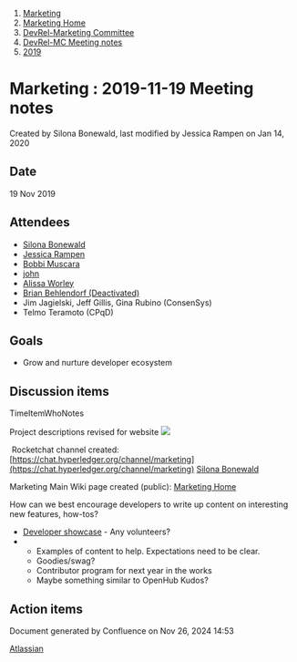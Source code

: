 1. [Marketing](index.html)
2. [Marketing Home](Marketing-Home_19169291.html)
3. [DevRel-Marketing Committee](DevRel-Marketing-Committee_19175125.html)
4. [DevRel-MC Meeting notes](DevRel-MC-Meeting-notes_19175124.html)
5. [2019](2019_19175097.html)

# Marketing : 2019-11-19 Meeting notes

Created by Silona Bonewald, last modified by Jessica Rampen on Jan 14, 2020

## Date

19 Nov 2019

## Attendees

- [Silona Bonewald](https://lf-hyperledger.atlassian.net/wiki/people/712020:60ad7903-c627-4d15-ac02-e45d3098bd8e?ref=confluence)
- [Jessica Rampen](https://lf-hyperledger.atlassian.net/wiki/people/5c2e4c479bcfd72df10109cc?ref=confluence)
- [Bobbi Muscara](https://lf-hyperledger.atlassian.net/wiki/people/5c4cb1b7d8bbb7445c0a457e?ref=confluence)
- [john](https://lf-hyperledger.atlassian.net/wiki/people/5fca63d4aa1d30006f765542?ref=confluence)
- [Alissa Worley](https://lf-hyperledger.atlassian.net/wiki/people/712020:973f6b22-4681-4577-9cca-c67be292301e?ref=confluence)
- [Brian Behlendorf (Deactivated)](https://lf-hyperledger.atlassian.net/wiki/people/616ecf50702bd0006a5a7c6b?ref=confluence)
- Jim Jagielski, Jeff Gillis, Gina Rubino (ConsenSys)
- Telmo Teramoto (CPqD)

## Goals

- Grow and nurture developer ecosystem

## Discussion items

TimeItemWhoNotes

Project descriptions revised for website [![](plugins/servlet/confluence/placeholder/unknown-macro)](https://docs.google.com/document/d/13EceDrqvyMotyW1UOKqciRizDbFvX2QGc5aN6EdOp2Q/edit)

 Rocketchat channel created: [https://chat.hyperledger.org/channel/marketing](https://chat.hyperledger.org/channel/marketing) [Silona Bonewald](https://lf-hyperledger.atlassian.net/wiki/people/712020:60ad7903-c627-4d15-ac02-e45d3098bd8e?ref=confluence)

Marketing Main Wiki page created (public): [Marketing Home](Marketing-Home_19169291.html)

How can we best encourage developers to write up content on interesting new features, how-tos?

- [Developer showcase](https://www.hyperledger.org/category/developer-showcase) - Any volunteers?
- - Examples of content to help. Expectations need to be clear.
  - Goodies/swag?
  - Contributor program for next year in the works
  - Maybe something similar to OpenHub Kudos?

## Action items

Document generated by Confluence on Nov 26, 2024 14:53

[Atlassian](http://www.atlassian.com/)
